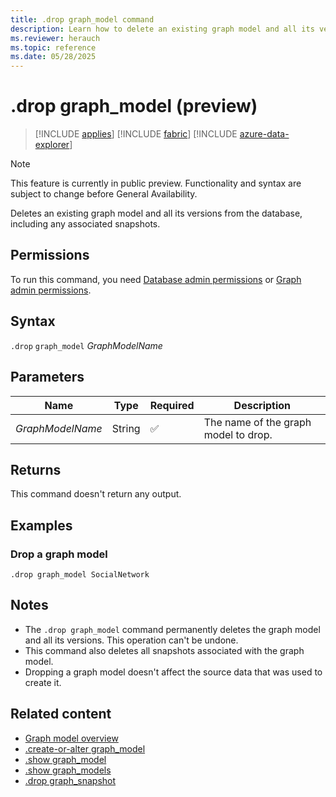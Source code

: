 ```yaml
---
title: .drop graph_model command
description: Learn how to delete an existing graph model and all its versions using the .drop graph_model command.
ms.reviewer: herauch
ms.topic: reference
ms.date: 05/28/2025
---
```


# .drop graph_model (preview)

> [!INCLUDE [applies](../../includes/applies-to-version/applies.md)] [!INCLUDE [fabric](../../includes/applies-to-version/fabric.md)] [!INCLUDE [azure-data-explorer](../../includes/applies-to-version/azure-data-explorer.md)]

> [!NOTE]
> This feature is currently in public preview. Functionality and syntax are subject to change before General Availability.

Deletes an existing graph model and all its versions from the database, including any associated snapshots.

## Permissions

To run this command, you need [Database admin permissions](../../access-control/role-based-access-control.md) or [Graph admin permissions](../../access-control/role-based-access-control.md).

## Syntax

`.drop` `graph_model` *GraphModelName*

## Parameters

|Name|Type|Required|Description|
|--|--|--|--|
|*GraphModelName*|String|✅|The name of the graph model to drop.|

## Returns

This command doesn't return any output.

## Examples

### Drop a graph model

```kusto
.drop graph_model SocialNetwork
```

## Notes

- The `.drop graph_model` command permanently deletes the graph model and all its versions. This operation can't be undone.
- This command also deletes all snapshots associated with the graph model.
- Dropping a graph model doesn't affect the source data that was used to create it.

## Related content

- [Graph model overview](graph-model-overview.md)
- [.create-or-alter graph_model](graph-model-create-or-alter.md)
- [.show graph_model](graph-model-show.md)
- [.show graph_models](graph-models-show.md)
- [.drop graph_snapshot](graph-snapshot-drop.md)
